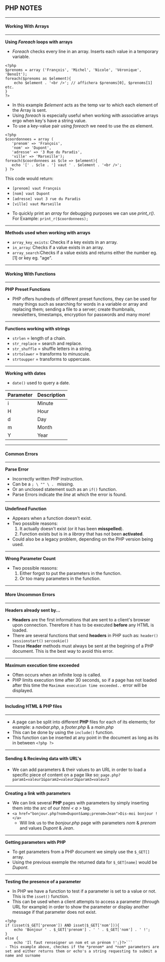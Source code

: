 ## PHP NOTES
***
#### Working With Arrays

***
**Using *Foreach* loops with arrays**

 -  *Foreach* checks every line in an array. Inserts each value in a temporary variable.
```
<?php
$prenoms = array ('François', 'Michel', 'Nicole', 'Véronique', 'Benoît');
foreach($prenoms as $element){
    echo $element . '<br />'; // affichera $prenoms[0], $prenoms[1] etc.
}
?>
```
 - In this example *$element* acts as the temp var to which each element of the Array is sent.
 - Using *foreach* is especially useful when working with associative arrays ergo when key's have a string value.
 - To use a key-value pair using *foreach* we need to use the *as* element.
 ```
 <?php
$coordonnees = array (
    'prenom' => 'François',
    'nom' => 'Dupont',
    'adresse' => '3 Rue du Paradis',
    'ville' => 'Marseille');
foreach($coordonnees as $cle => $element){
    echo '[' . $cle . '] vaut ' . $element . '<br />';
} ?>
```
 This code would return:
 * ```[prenom] vaut François```
 * ```[nom] vaut Dupont```
 * ```[adresse] vaut 3 rue du Paradis```
 * ```[ville] vaut Marseille```

- To quickly print an *array* for debugging purposes we can use *print_r()*. For Example: ``` print_r($coordonnees); ```
***
**Methods used when working with arrays**

 -  ```array_key_exists```: Checks if a key exists in an array.
 -  ```in_array```: Checks if a value exists in an array.
 -  ```array_search```:Checks if a value exists and returns either the number eg. [1] or key eg. "age".

***
#### Working With Functions
***
**PHP Preset Functions**

- PHP offers hundreds of different preset functions, they can be used for many things such as searching for words in a variable or array and replacing them; sending a file to a server; create thumbnails, newsletters, timestamps, encryption for passwords and many more!
***
**Functions working with strings**

- ```strlen``` =  length of a chain.
- ```str_replace``` = search and replace.
- ```str_shuffle``` = shuffle letters in a string.
- ```strtolower``` = transforms to minuscule.
- ```strtoupper``` = transforms to uppercase.
***
**Working with dates**

- ```date()``` used to query a date.

| Parameter | Description |
| --------- | ----------- |
| i         | Minute      |
| H         | Hour        |
| d         | Day         |
| m         | Month       |
| Y         | Year        |
***
#### Common Errors
***
**Parse Error**

- Incorrectly written PHP instruction.
- Can be a ```; \ "" \ . ``` missing.
- Or an unclosed statement such as an ```if()``` function.
- Parse Errors indicate the *line* at which the error is found.

***
**Undefined Function**

- Appears when a function doesn't exist.
- Two possible reasons:
  1. It actually doesn't exist (or it has been **misspelled**).
  2. Function exists but is in a *library* that has not been **activated**.
- Could also be a legacy problem, depending on the PHP version being used.

***
**Wrong Parameter Count**

- Two possible reasons:
  1. Either forgot to put the parameters in the function.
  2. Or too many parameters in the function.
***
#### More Uncommon Errors
***
**Headers already sent by...**

- **Headers** are the first informations that are sent to a client's browser upon connection. Therefore it has to be executed **before** any HTML is loaded.
- There are several functions that send **headers** in PHP such as: ```header()``` ```sessionstart()``` ```sercookie()```
- These **Header** methods must always be sent at the begining of a PHP document. This is the best way to avoid this error.

***
**Maximum execution time exceeded**

- Often occurs when an infinite loop is called.
- PHP limits execution time after 30 seconds, so if a page has not loaded after this time the ```Maximum execution time exceeded..``` error will be displayed.

***
#### Including HTML & PHP files
***
- A page can be split into different **PHP** files for each of its elements; for example: a *navbar.php*, a *footer.php* & a *main.php*
- This can be done by using the ```include()``` function.
- This function can be inserted at any point in the document as long as its in between ```<?php ?>```
***
#### Sending & Recieving data with URL's

- We can add parameters & their values to an URL in order to load a specific piece of content on a page like so:  ```page.php?param1=valeur1&param2=valeur2&param3=valeur3```
***
**Creating a link with parameters**

- We can link several **PHP** pages with parameters by simply inserting them into the *src* of our *html < a >* tag.
- ```<a href="bonjour.php?nom=Dupont&amp;prenom=Jean">Dis-moi bonjour !</a>```
  - Will link us to the *bonjour.php* page with parameters *nom* & *prenom* and values *Dupont* & *Jean*.
***
**Getting parameters with PHP**

- To get parameters from a PHP document we simply use the ```$_GET[]``` array.
- Using the previous exemple the returned data for ```$_GET[name]``` would be *Dupont*.
***
**Testing the presence of a parameter**

- In PHP we have a function to test if a parameter is set to a value or not. This is the ```isset()``` function.
- This can be used when a client attempts to access a parameter (through URL for example) in order to show the parameter or display another message if that parameter does not exist.
```
<?php
if (isset($_GET['prenom']) AND isset($_GET['nom'])){
    echo 'Bonjour ' . $_GET['prenom'] . ' ' . $_GET['nom'] . ' !';
}
else {
    echo 'Il faut renseigner un nom et un prénom !';}?>```
- This example above, checkes if the *prenom* and *nom* parameters are set and either returns them or echo's a string requesting to submit a name and surname
